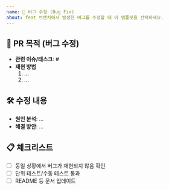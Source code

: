 ```yaml
---
name: 🐛 버그 수정 (Bug Fix)
about: feat 브랜치에서 발생한 버그를 수정할 때 이 템플릿을 선택하세요.
---
```


## 🐛 PR 목적 (버그 수정)
<!-- 이 PR이 해결하는 버그를 한 줄로 요약 -->

- **관련 이슈/태스크**: #
- **재현 방법**  
  1. …
  2. …

## 🛠️ 수정 내용
- **원인 분석**: …
- **해결 방안**: …

## 📋 체크리스트
- [ ] 동일 상황에서 버그가 재현되지 않음 확인
- [ ] 단위 테스트/수동 테스트 통과
- [ ] README 등 문서 업데이트
